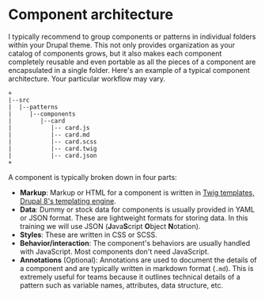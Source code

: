 # Component architecture

I typically recommend to group components or patterns in individual folders within your Drupal theme. This not only provides organization as your catalog of components grows, but it also makes each component completely reusable and even portable as all the pieces of a component are encapsulated in a single folder. Here's an example of a typical component architecture. Your particular workflow may vary.

```text
+
|--src
|  |--patterns
|     |--components
|        |--card
|           |-- card.js
|           |-- card.md
|           |-- card.scss
|           |-- card.twig
|           |-- card.json
+
```

A component is typically broken down in four parts:

* **Markup**: Markup or HTML for a component is written in [Twig templates, Drupal 8's templating engine](https://www.drupal.org/docs/theming-drupal/twig-in-drupal).
* **Data**: Dummy or stock data for components is usually provided in YAML or JSON format. These are lightweight formats for storing data. In this training we will use JSON \(**J**ava**S**cript **O**bject **N**otation\).
* **Styles**: These are written in CSS or SCSS.
* **Behavior/interaction**: The component's behaviors are usually handled with JavaScript.  Most components don't need JavaScript.
* **Annotations** \(Optional\): Annotations are used to document the details of a component and are typically written in markdown format \(`.md`\). This is extremely useful for teams because it outlines technical details of a pattern such as variable names, attributes, data structure, etc.

